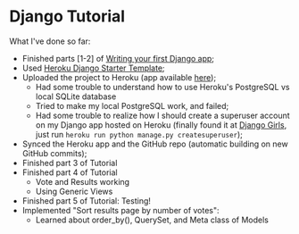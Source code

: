 # Django Tutorial

What I've done so far:
- Finished parts [1-2] of [Writing your first Django app](https://docs.djangoproject.com/en/1.10/intro/);
- Used [Heroku Django Starter Template](https://github.com/heroku/heroku-django-template/);
- Uploaded the project to Heroku (app available [here](django-tutorial-app.herokuapp.com));
	- Had some trouble to understand how to use Heroku's PostgreSQL vs local SQLite database
	- Tried to make my local PostgreSQL work, and failed;
	- Had some trouble to realize how I should create a superuser account on my Django app hosted on Heroku (finally found it at [Django Girls](https://djangogirls.gitbooks.io/django-girls-tutorial-extensions/content/heroku/#visit-your-application), just run `heroku run python manage.py createsuperuser`);
- Synced the Heroku app and the GitHub repo (automatic building on new GitHub commits);
- Finished part 3 of Tutorial
- Finished part 4 of Tutorial
	- Vote and Results working
	- Using Generic Views
- Finished part 5 of Tutorial: Testing!
- Implemented "Sort results page by number of votes":
	- Learned about order\_by(), QuerySet, and Meta class of Models
